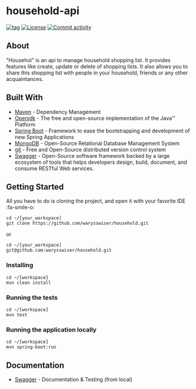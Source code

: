 # household-api

[![tag](https://img.shields.io/github/v/tag/warysswiser/household.svg)](https://github.com/warysswiser/household/releases)
[![License](http://img.shields.io/:license-apache-blue.svg)](http://www.apache.org/licenses/LICENSE-2.0.html)
[![Commit activity](https://img.shields.io/github/commit-activity/m/waryss/scrooge-api.svg)](https://github.com/warysswiser/household/pulse)

## About
"Househol" is an api to manage household shopping list. 
It provides features like create, update or delete of shopping lists. It also allows you to share this shopping list with people in your household, friends or any other acquaintances.

## Built With

* [Maven](https://maven.apache.org/) - Dependency Management
* [Openjdk](https://openjdk.java.net/projects/jdk/16/) - The free and open-source implementation of the Java™ Platform 
* [Spring Boot](https://spring.io/projects/spring-boot) - Framework to ease the bootstrapping and development of new Spring Applications
* [MongoDB](https://www.mongodb.com/fr) - Open-Source Relational Database Management System
* [git](https://git-scm.com/) - Free and Open-Source distributed version control system 
* [Swagger](https://swagger.io/) - Open-Source software framework backed by a large ecosystem of tools that helps developers design, build, document, and consume RESTful Web services.


## Getting Started

All you have to do is cloning the project, and open it with your favorite IDE :fa-smile-o:
```shell
cd ~/[your_workspace]
git clone https://github.com/warysswiser/household.git
```
or
```shell
cd ~/[your_workspace]
git@github.com:warysswiser/household.git
```

### Installing
```shell
cd ~/[workspace]
mvn clean install
```

### Running the tests
```shell
cd ~/[workspace]
mvn test
```

### Running the application locally
```shell
cd ~/[workspace]
mvn spring-boot:run
```
## Documentation
* [Swagger](http://localhost:8089/swagger-ui.html#/) - Documentation & Testing (from local)
